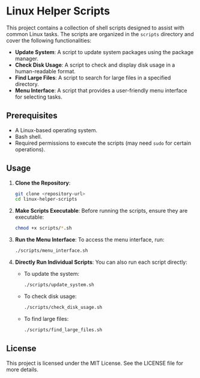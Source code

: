 # Linux Helper Scripts

This project contains a collection of shell scripts designed to assist with common Linux tasks. The scripts are organized in the `scripts` directory and cover the following functionalities:

- **Update System**: A script to update system packages using the package manager.
- **Check Disk Usage**: A script to check and display disk usage in a human-readable format.
- **Find Large Files**: A script to search for large files in a specified directory.
- **Menu Interface**: A script that provides a user-friendly menu interface for selecting tasks.

## Prerequisites

- A Linux-based operating system.
- Bash shell.
- Required permissions to execute the scripts (may need `sudo` for certain operations).

## Usage

1. **Clone the Repository**:
   ```bash
   git clone <repository-url>
   cd linux-helper-scripts
   ```

2. **Make Scripts Executable**:
   Before running the scripts, ensure they are executable:
   ```bash
   chmod +x scripts/*.sh
   ```

3. **Run the Menu Interface**:
   To access the menu interface, run:
   ```bash
   ./scripts/menu_interface.sh
   ```

4. **Directly Run Individual Scripts**:
   You can also run each script directly:
   - To update the system:
     ```bash
     ./scripts/update_system.sh
     ```
   - To check disk usage:
     ```bash
     ./scripts/check_disk_usage.sh
     ```
   - To find large files:
     ```bash
     ./scripts/find_large_files.sh
     ```

## License

This project is licensed under the MIT License. See the LICENSE file for more details.